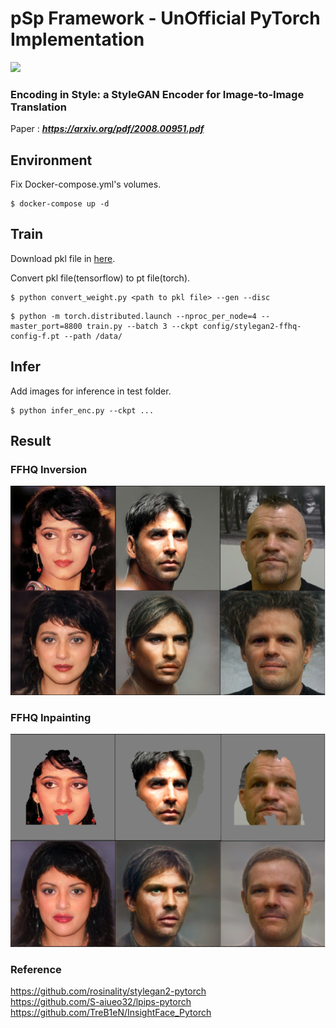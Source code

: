 # pSp Framework - UnOfficial PyTorch Implementation
![](doc/result.png)
### Encoding in Style: a StyleGAN Encoder for Image-to-Image Translation

Paper : ***https://arxiv.org/pdf/2008.00951.pdf***

## Environment
Fix Docker-compose.yml's volumes.
```
$ docker-compose up -d
```

## Train
Download pkl file in [here](https://github.com/NVlabs/stylegan2).

Convert pkl file(tensorflow) to pt file(torch).
```
$ python convert_weight.py <path to pkl file> --gen --disc
```

```
$ python -m torch.distributed.launch --nproc_per_node=4 --master_port=8800 train.py --batch 3 --ckpt config/stylegan2-ffhq-config-f.pt --path /data/
```

## Infer
Add images for inference in test folder.
```
$ python infer_enc.py --ckpt ...
```

## Result
### FFHQ Inversion
![](doc/inversion.png)

### FFHQ Inpainting
![](doc/inpainting.png)

### Reference
https://github.com/rosinality/stylegan2-pytorch  
https://github.com/S-aiueo32/lpips-pytorch  
https://github.com/TreB1eN/InsightFace_Pytorch
